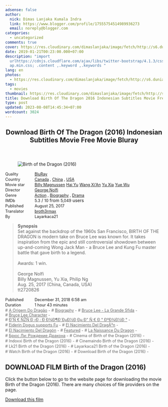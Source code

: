 ```yaml
---
adsense: false
author:
  nick: Dimas Lanjaka Kumala Indra
  link: https://www.blogger.com/profile/17555754514989936273
  email: noreply@blogger.com
categories:
  - uncategorized
comments: true
cover: https://res.cloudinary.com/dimaslanjaka/image/fetch/http://s6.dunia21.org/wp-content/uploads/2017/11/film-birth-of-the-dragon-2017.jpg
date: 2019-01-21T00:23:00.000+07:00
description: "import
  urlhttps://cdnjs.cloudflare.com/ajax/libs/twitter-bootstrap/4.1.3/css/bootstr\
  ap.min.css; .content ,.keyword ,.keywords "
lang: en
photos:
  - https://res.cloudinary.com/dimaslanjaka/image/fetch/http://s6.dunia21.org/wp-content/uploads/2017/11/film-birth-of-the-dragon-2017.jpg
tags:
  - movies
thumbnail: https://res.cloudinary.com/dimaslanjaka/image/fetch/http://s6.dunia21.org/wp-content/uploads/2017/11/film-birth-of-the-dragon-2017.jpg
title: Download Birth Of The Dragon 2016 Indonesian Subtitles Movie Free Movie Bluray
type: post
updated: 2023-08-08T14:45:34+07:00
wordcount: 3024
---
```


<div>  <style>  @import url("https://cdnjs.cloudflare.com/ajax/libs/twitter-bootstrap/4.1.3/css/bootstrap.min.css");  .content *,.keyword *,.keywords * { max-width:100%}  .keywords h3 { margin-right: 15px; color: #666 }   .keywords h3::before { content: "#"; }  .keywords h3::after { content: "-"; }  .content h3 { display: inline-block; }  .keywords h3 { display: block }  .content-wrapper {          position: relative      }      .content-wrapper::before {          background: -moz-linear-gradient(top, rgba(255, 255, 255, 0) 0, rgba(255, 255, 255, 1) 100%);          background: -webkit-linear-gradient(top, rgba(255, 255, 255, 0) 0, rgba(255, 255, 255, 1) 100%);          background: linear-gradient(to bottom, rgba(255, 255, 255, 0) 0, rgba(255, 255, 255, 1) 100%);          filter: progid: DXImageTransform.Microsoft.gradient(startColorstr='#00ffffff', endColorstr='#ffffff', GradientType=0);          bottom: 0;          left: 0;          position: absolute;          width: 100%;          color: #fff;          height: 50px;          /*content: '';*/          /*z-index: 3*/      }      .keywords h3 a {          color: #666      }      .content {          position: relative      }      .content h2,      .content h3 {          font-style: normal;          display: inline-block;          font-weight: 400;          margin: 0;          padding: 0;          font-size: 90%      }      .content-media,      .show-more {          font-size: 80%      }      .content h2 {          width: 90px      }      .content-poster {          margin-bottom: 10px      }  </style>  <article class="post"><header class="post-header"><h1 for="title"> <span class="notranslate"> Download Birth Of The Dragon (2016) Indonesian Subtitles Movie Free Movie Bluray</span> </h1></header><div class="content-wrapper" id="movie-detail"><div class="row toggle-more">  <div class="col-xs-2 content-poster"><figure><img src="https://res.cloudinary.com/dimaslanjaka/image/fetch/http://s6.dunia21.org/wp-content/uploads/2017/11/film-birth-of-the-dragon-2017.jpg" alt="Birth of the Dragon (2016)" title="Nonton Birth of the Dragon (2016) Indonesian Subtitles Streaming Movie Free Download Online" class="img-thumbnail"></figure></div>  <div class="col-xs-10 content">  <div>  <h2> <span class="notranslate"> Quality</span> </h2>  <h3> <span class="notranslate"> <a href="http://webmanajemen.com/search/?q=quality%20bluray" title="List of the latest and most complete films on BluRay quality">BluRay</a></span> </h3>  </div>  <div>  <h2> <span class="notranslate"> Country</span> </h2>  <h3> <span class="notranslate"> <a href="http://webmanajemen.com/search/?q=country%20canada" title="List of the latest and most complete films made in Canada">Canada</a> , <a href="http://webmanajemen.com/search/?q=country%20china" title="List of the latest and most complete films made in China">China</a> , <a href="http://webmanajemen.com/search/?q=country%20usa" title="List of the latest and most complete films made in the USA">USA</a></span> </h3>  </div>  <div>  <h2> <span class="notranslate"> Movie star</span> </h2>  <h3> <span class="notranslate"> <a href="http://webmanajemen.com/search/?q=artist%20billy%20magnussen">Billy Magnussen</a></span> </h3>  <h3> <span class="notranslate"> <a href="http://webmanajemen.com/search/?q=artist%20hai%20yu">Hai Yu</a></span> </h3>  <h3> <span class="notranslate"> <a href="http://webmanajemen.com/search/?q=artist%20wang%20xian">Wang Xi'An</a></span> </h3>  <h3> <span class="notranslate"> <a href="http://webmanajemen.com/search/?q=artist%20yu%20xia">Yu Xia</a></span> </h3>  <h3> <span class="notranslate"> <a href="http://webmanajemen.com/search/?q=artist%20yue%20wu">Yue Wu</a></span> </h3>  </div>  <div>  <h2> <span class="notranslate"> Director</span> </h2>  <h3> <span class="notranslate"> <a href="http://webmanajemen.com/search/?q=director%20george%20nolfi">George Nolfi</a></span> </h3>  </div>  <div>  <h2> <span class="notranslate"> Genre</span> </h2>  <h3> <span class="notranslate"> <a href="http://webmanajemen.com/search/?q=genre%20action" title="List of the latest and most complete films Genres">Action</a> , <a href="http://webmanajemen.com/search/?q=genre%20biography" title="List of the latest and most complete films Genres">Biography</a> , <a href="http://webmanajemen.com/search/?q=genre%20drama" title="List of the latest and most complete films Genres">Drama</a></span> </h3>  </div>  <div>  <h2> <span class="notranslate"> IMDb</span> </h2>  <h3> <span class="notranslate"> 5.3</span> </h3> <span class="notranslate"> /</span> <h3> <span class="notranslate"> 10</span> </h3> <span class="notranslate"> from</span> <h3> <span class="notranslate"> 5,049</span> </h3> <span class="notranslate"> users</span> </div>  <div>  <h2> <span class="notranslate"> Published</span> </h2>  <h3> <span class="notranslate"> August 25, 2017</span> </h3>  </div>  <div>  <h2> <span class="notranslate"> Translator</span> </h2>  <h3> <span class="notranslate"> <a href="http://webmanajemen.com/search/?q=translator%20broth3rmax">broth3rmax</a></span> </h3>  </div>  <div>  <h2> <span class="notranslate"> By</span> </h2>  <h3> <span class="notranslate"> Layarkaca21</span> </h3>  </div>  <blockquote> <span class="notranslate"> <strong>Synopsis</strong></span> <br><span class="notranslate"> Set against the backdrop of the 1960s San Francisco, BIRTH OF THE DRAGON is modern take on Bruce Lee was known for.</span> <span class="notranslate"> It takes inspiration from the epic and still controversial showdown between up-and-coming Wong Jack Man - a Bruce Lee and Kung Fu master battle that gave birth to a legend.</span> <br><br><span class="notranslate"> Awards: 1 win.</span> <br><span><br></span> <span class="notranslate"> <span>George Nolfi</span></span> <span><br></span> <span class="notranslate"> <span>Billy Magnussen, Yu Xia, Philip Ng</span></span> <span><br></span> <span class="notranslate"> <span>Aug. 25, 2017 (China, Canada, USA)</span></span> <span><br></span> <span class="notranslate"> <span>tt2720826</span></span> <span><br></span> </blockquote>  <div>  <h2> <span class="notranslate"> Published</span> </h2>  <h3> <span class="notranslate"> December 31, 2018 6:58 am</span> </h3>  </div>  <div>  <h2> <span class="notranslate"> Duration</span> </h2>  <h3> <span class="notranslate"> 1 hour 43 minutes</span> </h3>  </div>  <div class="keywords">  <h3> <span class="notranslate"> <a href="http://webmanajemen.com/search/?q=tag%20a%20origem%20do%20dragao">A Origem Do Dragão</a></span> </h3>  <h3> <span class="notranslate"> <a href="http://webmanajemen.com/search/?q=tag%20biography">Biography</a></span> </h3>  <h3> <span class="notranslate"> <a href="http://webmanajemen.com/search/?q=tag%20bruce%20lee%20la%20grande%20sfida">Bruce Lee - La Grande Sfida</a></span> </h3>  <h3> <span class="notranslate"> <a href="http://webmanajemen.com/search/?q=tag%20bruce%20lee%20character">Bruce Lee Character</a></span> </h3>  <h3> <span class="notranslate"> <a href="http://webmanajemen.com/search/?q=tag%20dnenzn%C2%81%20dd%C2%B8%20d%20d%C2%BEd%C2%B6dd%C2%B5d%C2%BDd%C2%B8d%C2%B5%20dneddod%C2%BEd%C2%BDd">Ð'Ñ € ÑŽÑ Ð ›Ð¸: Ð Ð¾Ð¶Ð´ÐµÐ½Ð¸Ðµ Ð" Ñ € Ð ° ÐºÐ¾Ð½Ð °</a></span> </h3>  <h3> <span class="notranslate"> <a href="http://webmanajemen.com/search/?q=tag%20ejderin%20dogusukung%20fu">Ejderin Dogus supports Fu</a></span> </h3>  <h3> <span class="notranslate"> <a href="http://webmanajemen.com/search/?q=tag%20el%20nacimiento%20del%20draga%C2%B3n">El Nacimiento Del DragÃ³n</a></span> </h3>  <h3> <span class="notranslate"> <a href="http://webmanajemen.com/search/?q=tag%20el%20nacimiento%20del%20dragon">El Nacimiento Del Dragón</a></span> </h3>  <h3> <span class="notranslate"> <a href="http://webmanajemen.com/search/?q=tag%20featured">Featured</a></span> </h3>  <h3> <span class="notranslate"> <a href="http://webmanajemen.com/search/?q=tag%20la%20naissance%20du%20dragon">La Naissance Du Dragon</a></span> </h3>  <h3> <span class="notranslate"> <a href="http://webmanajemen.com/search/?q=tag%20%D0%B1%D1%80%D1%8E%D1%81%20%D0%BB%D0%B8%20%D1%80%D0%BE%D0%B6%D0%B4%D0%B5%D0%BD%D0%B8%D0%B5%20%D0%B4%D1%80%D0%B0%D0%BA%D0%BE%D0%BD%D0%B0">Брюс Ли: Рождение Дракона</a></span> </h3>  <h3> <span class="notranslate"> Cinema of Birth of the Dragon (2016)</span> </h3>  <h3> <span class="notranslate"> Indoxxi Birth of the Dragon (2016)</span> </h3>  <h3> <span class="notranslate"> Cinemaindo Birth of the Dragon (2016)</span> </h3>  <h3> <span class="notranslate"> Lk21 Birth of the Dragon (2016)</span> </h3>  <h3> <span class="notranslate"> Layarkaca21 Birth of the Dragon (2016)</span> </h3>  <h3> <span class="notranslate"> Watch Birth of the Dragon (2016)</span> </h3>  <h3> <span class="notranslate"> Download Birth of the Dragon (2016)</span> </h3>  </div>  </div>  </div></div></article><div class="download-movie" id="download-movie">  <h2> <span class="notranslate"> DOWNLOAD FILM Birth of the Dragon (2016)</span> </h2>  <p> <span class="notranslate"> Click the button below to go to the website page for downloading the movie Birth of the Dragon (2016).</span> <span class="notranslate"> There are many choices of file providers on the page.</span> </p> <a href="https://webmanajemen.com/p/redirect.html?url=aHR0cDovL2RsLmxheWFya2FjYTIxLnZpcC9nZXQvYmlydGgtZHJhZ29uLTIwMTc=" target="_blank" class="btn btn-success"><i class="fa-download"></i></a> <span class="notranslate"> <a href="https://webmanajemen.com/p/redirect.html?url=aHR0cDovL2RsLmxheWFya2FjYTIxLnZpcC9nZXQvYmlydGgtZHJhZ29uLTIwMTc=" target="_blank" class="btn btn-success">Download this film</a></span> <a href="http://webmanajemen.com/search/?q=petunjuk%20cara%20download%20film" target="_blank" class="btn btn-default" style="display:none"><i class="fa-info-circled"></i></a> <span class="notranslate"> <a href="http://webmanajemen.com/search/?q=petunjuk%20cara%20download%20film" target="_blank" class="btn btn-default" style="display:none">Instructions for Downloading</a></span> </div>  </div>  <script src="https://codepen.io/dimaslanjaka/pen/aQRrbR.js"></script>